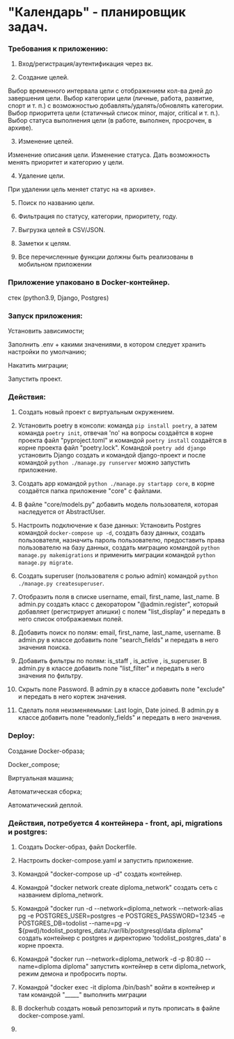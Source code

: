 # "Календарь" - планировщик задач.
### Требования к приложению:

1. Вход/регистрация/аутентификация через вк.

2. Создание целей.

 Выбор временного интервала цели с отображением кол-ва дней до завершения цели.
 Выбор категории цели (личные, работа, развитие, спорт и т. п.) с возможностью добавлять/удалять/обновлять категории.
 Выбор приоритета цели (статичный список minor, major, critical и т. п.).
 Выбор статуса выполнения цели (в работе, выполнен, просрочен, в архиве).

3. Изменение целей.

 Изменение описания цели.
 Изменение статуса.
 Дать возможность менять приоритет и категорию у цели.

4. Удаление цели.

 При удалении цель меняет статус на «в архиве».

5. Поиск по названию цели.

6. Фильтрация по статусу, категории, приоритету, году.
7. Выгрузка целей в CSV/JSON.
8. Заметки к целям.
9. Все перечисленные функции должны быть реализованы в мобильном приложении

### Приложение упаковано в Docker-контейнер.
стек (python3.9, Django, Postgres)

### Запуск приложения: 

Установить зависимости;

Заполнить .env + какими значениями, в котором следует хранить настройки по умолчанию;

Накатить миграции;

Запустить проект.

### Действия:

1. Создать новый проект с виртуальным окружением.

2. Установить poetry в консоли: команда `pip install poetry`, а затем команда `poetry init`, отвечая 'no' на вопросы 
создаётся в корне проекта файл "pyproject.toml" и командой `poetry install` создаётся в корне проекта файл
"poetry.lock". Kомандой `poetry add django` установить Django создать и командой django-проект и после командой
`python ./manage.py runserver` можно запустить приложение.

3. Создать app командой `python ./manage.py startapp core`, в корне создаётся папка приложение "core" с файлами.

4. В файле "core/models.py" добавить модель пользователя, которая наследуется от AbstractUser.

5. Настроить подключение к базе данных: Установить Postgres командой `docker-compose up -d`, создать базу данных, 
создать пользователя, назначить пароль пользователю, предоставить права пользователю на базу данных, создать 
миграцию командой `python manage.py makemigrations` и применить миграции командой `python manage.py migrate`.

6. Создать superuser (пользователя с ролью admin) командой `python ./manage.py createsuperuser`.

7. Отобразить поля в списке username, email, first_name, last_name. В admin.py создать класс с декоратором
"@admin.register", который добавляет (регистрирует апишки) с полем "list_display" и передать в него список
отображаемых полей.

8. Добавить поиск по полям: email, first_name, last_name, username. В admin.py в классе добавить поле "search_fields"
и передать в него значения поиска.

9. Добавить фильтры по полям: is_staff , is_active , is_superuser. В admin.py в классе добавить поле "list_filter"
и передать в него значения по фильтру.

10. Скрыть поле Password. В admin.py в классе добавить поле "exclude" и передать в него кортеж значения.

11. Сделать поля неизменяемыми: Last login, Date joined. В admin.py в классе добавить поле "readonly_fields" и
передать в него значения.

### Deploy: 

Создание Docker-образа;

Docker_compose;

Виртуальная машина;

Автоматическая сборка;

Автоматический деплой.

### Действия, потребуется 4 контейнера - front, api, migrations и postgres:

1. Создать Docker-образ, файл Dockerfile.

2. Настроить docker-compose.yaml и запустить приложение.

3. Командой "docker-compose up -d" создать контейнер.

4. Командой "docker network create diploma_network" создать сеть с названием diploma_network.

5. Командой "docker run -d --network=diploma_network --network-alias pg -e POSTGRES_USER=postgres
-e POSTGRES_PASSWORD=12345 -e POSTGRES_DB=todolist --name=pg -v ${pwd}/todolist_postgres_data:/var/lib/postgresql/data 
diploma" создать контейнер с postgres и директорию 'todolist_postgres_data' в корне проекта.

6. Командой "docker run --network=diploma_network -d -p 80:80 --name=diploma diploma" запустить контейнер в сети 
diploma_network, режим демона и пробросить порты.

7. Командой "docker exec -it diploma /bin/bash" войти в контейнер и там командой "_____" выполнить миграции

8. В dockerhub создать новый репозиторий и путь прописать в файле docker-compose.yaml.

9. 
 
